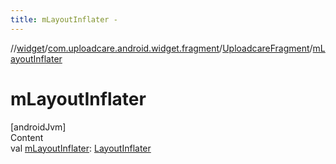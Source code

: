 ```yaml
---
title: mLayoutInflater -
---
```

//[widget](../../index.md)/[com.uploadcare.android.widget.fragment](../index.md)/[UploadcareFragment](index.md)/[mLayoutInflater](m-layout-inflater.md)



# mLayoutInflater  
[androidJvm]  
Content  
val [mLayoutInflater](m-layout-inflater.md): [LayoutInflater](https://developer.android.com/reference/kotlin/android/view/LayoutInflater.html)  



